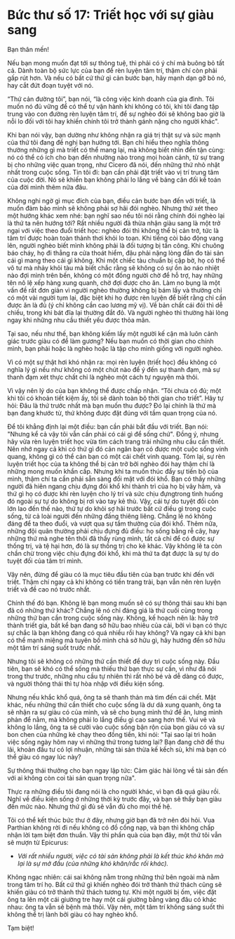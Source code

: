 # Bức thư số 17: Triết học với sự giàu sang

Bạn thân mến!

Nếu bạn mong muốn đạt tới sự thông tuệ, thì phải có ý chí mà buông bỏ tất cả. Dành toàn bộ sức lực của bạn để rèn luyện tâm trí, thậm chí còn phải gấp rút hơn. Và nếu có bất cứ thứ gì cản bước bạn, hãy mạnh dạn gỡ bỏ nó, hay cắt đứt đoạn tuyệt với nó.

“Thứ cản đường tôi”, bạn nói, “là công việc kinh doanh của gia đình. Tôi muốn nó đủ vững để có thể tự vận hành khi không có tôi, khi tôi đang tập trung vào con đường rèn luyện tâm trí, để sự nghèo đói sẽ không bao giờ là nỗi lo đối với tôi hay khiến chính tôi trở thành gánh nặng cho người khác".

Khi bạn nói vậy, bạn dường như không nhận ra giá trị thật sự và sức mạnh của thứ tôi đang đề nghị bạn hướng tới. Bạn chỉ hiểu theo nghĩa thông thường những gì mà triết có thể mang lại, mà không biết nhìn đến tận cùng: nó có thể có ích cho bạn đến nhường nào trong mọi hoàn cảnh, từ sự trang bị cho những việc quan trọng, như Cicero đã nói, đến những thứ nhỏ nhặt nhất trong cuộc sống. Tin tôi đi: bạn cần phải đặt triết vào vị trí trung tâm của cuộc đời. Nó sẽ khiến bạn không phải lo lắng về bảng cân đối kế toán của đời mình thêm nữa đâu.

Không nghi ngờ gì mục đích của bạn, điều cản bước bạn đến với triết, là muốn đảm bảo mình sẽ không phải sợ hãi đói nghèo. Nhưng thử xét theo một hướng khác xem nhé: bạn nghĩ sao nếu tôi nói rằng chính đói nghèo lại là thứ ta nên hướng tới? Rất nhiều người đã thừa nhận giàu sang là một trở ngại với việc theo đuổi triết học: nghèo đói thì không thể bị cản trở, tức là tâm trí được hoàn toàn thảnh thơi khỏi lo toan. Khi tiếng còi báo động vang lên, người nghèo biết mình không phải là đối tượng bị tấn công. Khi chuông báo cháy, họ đi thẳng ra cửa thoát hiểm, đâu phải nặng lòng đắn đo tài sản cái gì mang theo cái gì không. Khi một chiếc tàu chuẩn bị cập bờ, họ có thể vô tư mà nhảy khỏi tàu mà biết chắc rằng sẽ không có sự ồn ào náo nhiệt nào đợi mình trên bến, không có một đống người chờ để hỗ trợ, hay những tên nô lệ xếp hàng xung quanh, chờ đợi được cho ăn. Làm no bụng là một vấn đề rất đơn giản vì người nghèo thường không bị bám lấy và thường chỉ có một vài người tụm lại, đặc biệt khi họ được rèn luyện để biết rằng chỉ cần được ăn là đủ (ý chỉ không cần cao lương mỹ vị). Về bản chất cái đói thì dễ chiều, trong khi bát đĩa lại thường đắt đỏ. Và người nghèo thì thường hài lòng ngay khi những nhu cầu thiết yếu được thỏa mãn.

Tại sao, nếu như thế, bạn không kiếm lấy một người kế cận mà luôn cảnh giác trước giàu có để làm gương? Nếu bạn muốn có thời gian cho chính mình, bạn phải hoặc là nghèo hoặc là tập cho mình giống với người nghèo.

Vì có một sự thật hơi khó nhận ra: mọi rèn luyện (triết học) đều không có nghĩa lý gì nếu như không có một chút nào để ý đến sự thanh đạm, mà sự thanh đạm xét thực chất chỉ là nghèo một cách tự nguyện mà thôi.

Vì vậy nên lý do của bạn không thể được chấp nhận. “Tôi chưa có đủ; một khi tôi có khoản tiết kiệm ấy, tôi sẽ dành toàn bộ thời gian cho triết”. Hãy tự hỏi: Đâu là thứ trước nhất mà bạn muốn thu được? Đó lại chính là thứ mà bạn đang khước từ, thứ không được đặt đúng với tầm quan trọng của nó.

Để tôi khẳng định lại một điều: bạn cần phải bắt đầu với triết. Bạn nói: "Nhưng kể cả vậy tôi vẫn cần phải có cái gì để sống chứ". Đồng ý, nhưng hãy vừa rèn luyện triết học vừa tìm cách trang trải những nhu cầu cần thiết. Nên nhớ ngay cả khi có thứ gì đó cản ngăn bạn có được một cuộc sống vinh quang, không gì có thể cản bạn có một cái chết vinh quang. Tóm lại, sự rèn luyện triết học của ta không thể bị cản trở bởi nghèo đói hay thậm chí là những mong muốn khẩn cấp. Nhưng khi ta muốn thúc đẩy sự tiến bộ của mình, thậm chí ta cần phải sẵn sàng đối mặt với đói khổ. Bạn có thấy những người đã hiên ngang chịu đựng đói khổ khi thành trì của họ bị vây hãm, và thứ gì họ có được khi rèn luyện cho lý trí và sức chịu đựngtrong tình huống đó ngoài sự tự do không bị rơi vào tay kẻ thù. Vậy, cái tự do tuyệt đối còn lớn lao đến thế nào, thứ tự do khỏi sợ hãi trước bất cứ điều gì trong cuộc sống, từ cả loài người đến những đấng thiêng liêng. Chẳng lẽ nó không đáng để ta theo đuổi, và vượt qua sự tầm thường của đói khổ. Thêm nữa, những đội quân thường phải chịu đựng đủ điều: họ sống bằng rễ cây, hay những thứ mà nghe tên thôi đã thấy rùng mình, tất cả chỉ để có được sự thống trị, và tệ hại hơn, đó là sự thống trị cho kẻ khác. Vậy không lẽ ta còn chần chừ trong việc chịu đựng đói khổ, khi mà thứ ta đạt được là sự tự do tuyệt đối của tâm trí mình.

Vậy nên, đừng để giàu có là mục tiêu đầu tiên của bạn trước khi đến với triết. Thậm chí ngay cả khi không có tiền trang trải, bạn vẫn nên rèn luyện triết và đề cao nó trước nhất.

Chính thế đó bạn. Không lẽ bạn mong muốn sẽ có sự thông thái sau khi bạn đã có những thứ khác? Chẳng lẽ nó chỉ đáng giá là thứ cuối cùng trong những thứ bạn cần trong cuộc sống này. Không, kế hoạch nên là: hãy trở thành triết gia, bất kể bạn đang sở hữu bao nhiêu của cải, bởi vì bạn có thực sự chắc là bạn không đang có quá nhiều rồi hay không? Và ngay cả khi bạn có thể mạnh miệng mà tuyên bố mình chả sở hữu gì, hãy hướng đến sở hữu một tâm trí sáng suốt trước nhất.

Nhưng tôi sẽ không có những thứ cần thiết để duy trì cuộc sống này. Đầu tiên, bạn sẽ khó có thể sống mà thiếu thứ bạn thực sự cần, vì như đã nói trong thư trước, những nhu cầu tự nhiên thì rất nhỏ bé và dễ dàng có được, và người thông thái thì tự hòa nhập với điều kiện sống.

Nhưng nếu khắc khổ quá, ông ta sẽ thanh thản mà tìm đến cái chết. Mặt khác, nếu những thứ cần thiết cho cuộc sống là dư dả xung quanh, ông ta sẽ nhận ra sự giàu có của mình, và sẽ cho bụng mình thứ để ăn, lưng mình phản để nằm, mà không phải lo lắng điều gì cao sang hơn thế. Vui vẻ và không lo lắng, ông ta sẽ cười vào cuộc sống bận rộn của bọn giàu có và sự bon chen của những kẻ chạy theo đồng tiền, khi nói: "Tại sao lại trì hoãn việc sống ngày hôm nay vì những thứ trong tương lai? Bạn đang chờ để thu lãi, khoản đầu tư có lợi nhuận, những tài sản thừa kế kếch sù, khi mà bạn có thể giàu có ngay lúc này?

Sự thông thái thưởng cho bạn ngay lập tức: Cảm giác hài lòng về tài sản đến với ai không còn coi tài sản quan trọng nữa".

Thực ra những điều tôi đang nói là cho người khác, vì bạn đã quá giàu rồi. Nghĩ về điều kiện sống ở những thời kỳ trước đây, và bạn sẽ thấy bạn giàu đến mức nào. Nhưng thứ gì đủ sẽ vẫn đủ cho mọi thế hệ.

Tôi có thể kết thúc bức thư ở đây, nhưng giờ bạn đã trở nên đòi hỏi. Vua Parthian không rời đi nếu không có đồ cống nạp, và bạn thì không chấp nhận lời tạm biệt đơn thuần. Vậy thì phần quà của bạn đây, một thứ tôi vẫn sẽ mượn từ Epicurus:

- _Với rất nhiều người, việc có tài sản không phải là kết thúc khó khăn mà lại là sự mở đầu (của những khó khăn/rắc rối khác)._

Không ngạc nhiên: cái sai không nằm trong những thứ bên ngoài mà nằm trong tâm trí họ. Bất cứ thứ gì khiến nghèo đói trở thành thử thách cũng sẽ khiến giàu có trở thành thử thách tương tự. Khi một người bị ốm, việc đặt ông ta lên một cái giường tre hay một cái giường bằng vàng đâu có khác nhau: ông ta vẫn sẽ bệnh mà thôi. Vậy nên, một tâm trí không sáng suốt thì không thể trị lành bởi giàu có hay nghèo khổ.

Tạm biệt!
